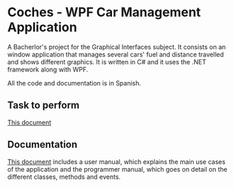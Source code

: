 # Coches - WPF Car Management Application
A Bacherlor's project for the Graphical Interfaces subject. It consists on an window application that manages several cars' fuel and distance travelled and shows different graphics. It is written in C# and it uses the .NET framework along with WPF.

All the code and documentation is in Spanish.

## Task to perform
[This document](docs/Enunciado.pdf)

## Documentation
[This document](docs/Memoria.pdf) includes a user manual, which explains the main use cases of the application and the programmer manual, which goes on detail on the different classes, methods and events.
